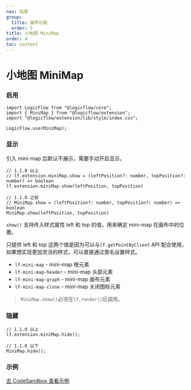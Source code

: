```yaml
---
nav: 指南
group:
  title: 插件功能
  order: 3
title: 小地图 MiniMap
order: 4
toc: content
---
```


# 小地图 MiniMap

### 启用

```tsx | purex | pure
import LogicFlow from "@logicflow/core";
import { MiniMap } from "@logicflow/extension";
import "@logicflow/extension/lib/style/index.css";

LogicFlow.use(MiniMap);
```

### 显示

引入 mini-map 后默认不展示，需要手动开启显示。

```tsx | purex | pure
// 1.1.0 以上
// lf.extension.miniMap.show = (leftPosition?: number, topPosition?: number) => boolean
lf.extension.miniMap.show(leftPosition, topPosition)

// 1.1.0 之前
// MiniMap.show = (leftPosition?: number, topPosition?: number) => boolean
MiniMap.show(leftPosition, topPosition)
```

`show()` 支持传入样式属性 left 和 top 的值，用来确定 mini-map 在画布中的位置。

只提供 left 和 top 这两个值是因为可以与`lf.getPointByClient` API 配合使用，如果想实现更加灵活的样式，可以直接通过类名设置样式。

- `lf-mini-map` - mini-map 根元素
- `lf-mini-map-header` - mini-map 头部元素
- `lf-mini-map-graph` - mini-map 画布元素
- `lf-mini-map-close` - mini-map 关闭图标元素

> `MiniMap.show()`必须在`lf.render()`后调用。

### 隐藏

```tsx | purex | pure
// 1.1.0 以上
lf.extension.miniMap.hide();

// 1.1.0 以下
MiniMap.hide();
```

### 示例

<a href="https://codesandbox.io/embed/intelligent-matsumoto-t1dc5?fontsize=14&hidenavigation=1&theme=dark&view=preview" target="_blank"> 去 CodeSandbox 查看示例</a>
